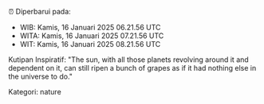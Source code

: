 ⏰ Diperbarui pada:
- WIB: Kamis, 16 Januari 2025 06.21.56 UTC
- WITA: Kamis, 16 Januari 2025 07.21.56 UTC
- WIT: Kamis, 16 Januari 2025 08.21.56 UTC

Kutipan Inspiratif:
"The sun, with all those planets revolving around it and dependent on it, can still ripen a bunch of grapes as if it had nothing else in the universe to do."


Kategori: nature

